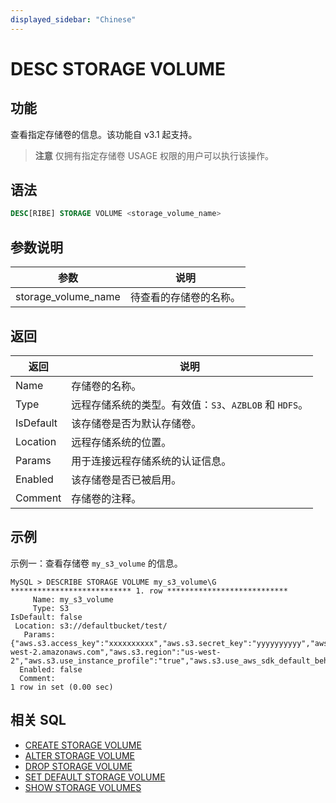 ```yaml
---
displayed_sidebar: "Chinese"
---
```


# DESC STORAGE VOLUME

## 功能

查看指定存储卷的信息。该功能自 v3.1 起支持。

> **注意**
> 仅拥有指定存储卷 USAGE 权限的用户可以执行该操作。


## 语法

```SQL
DESC[RIBE] STORAGE VOLUME <storage_volume_name>
```

## 参数说明

| **参数**            | **说明**               |
| ------------------- | ---------------------- |
| storage_volume_name | 待查看的存储卷的名称。 |

## 返回

| **返回**  | **说明**                                                |
| --------- | ------------------------------------------------------- |
| Name      | 存储卷的名称。                                          |
| Type      | 远程存储系统的类型。有效值：`S3`、`AZBLOB` 和 `HDFS`。 |
| IsDefault | 该存储卷是否为默认存储卷。                              |
| Location  | 远程存储系统的位置。                                    |
| Params    | 用于连接远程存储系统的认证信息。                        |
| Enabled   | 该存储卷是否已被启用。                                  |
| Comment   | 存储卷的注释。                                          |

## 示例

示例一：查看存储卷 `my_s3_volume` 的信息。

```Plain
MySQL > DESCRIBE STORAGE VOLUME my_s3_volume\G
*************************** 1. row ***************************
     Name: my_s3_volume
     Type: S3
IsDefault: false
 Location: s3://defaultbucket/test/
   Params: {"aws.s3.access_key":"xxxxxxxxxx","aws.s3.secret_key":"yyyyyyyyyy","aws.s3.endpoint":"https://s3.us-west-2.amazonaws.com","aws.s3.region":"us-west-2","aws.s3.use_instance_profile":"true","aws.s3.use_aws_sdk_default_behavior":"false"}
  Enabled: false
  Comment: 
1 row in set (0.00 sec)
```

## 相关 SQL

- [CREATE STORAGE VOLUME](./CREATE_STORAGE_VOLUME.md)
- [ALTER STORAGE VOLUME](./ALTER_STORAGE_VOLUME.md)
- [DROP STORAGE VOLUME](./DROP_STORAGE_VOLUME.md)
- [SET DEFAULT STORAGE VOLUME](./SET_DEFAULT_STORAGE_VOLUME.md)
- [SHOW STORAGE VOLUMES](./SHOW_STORAGE_VOLUMES.md)